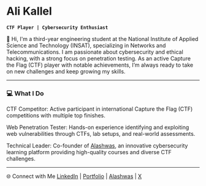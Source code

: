 # Ali Kallel

**`CTF Player | Cybersecurity Enthusiast`**

👋 Hi, I'm a third-year engineering student at the National Institute of Applied Science and Technology (INSAT), specializing in Networks and Telecommunications. I am passionate about cybersecurity and ethical hacking, with a strong focus on penetration testing. As an active Capture the Flag (CTF) player with notable achievements, I’m always ready to take on new challenges and keep growing my skills.

---

### 💻 What I Do
CTF Competitor: Active participant in international Capture the Flag (CTF) competitions with multiple top finishes.

Web Penetration Tester: Hands-on experience identifying and exploiting web vulnerabilities through CTFs, lab setups, and real-world assessments.

Technical Leader: Co-founder of [Alashwas](https://alashwas.com/), an innovative cybersecurity learning platform providing high-quality courses and diverse CTF challenges.

---

🌐 Connect with Me
[LinkedIn](https://www.linkedin.com/in/kallel-ali) | [Portfolio](https://alikallel.github.io/) | [Alashwas](https://alashwas.online/) | [X](https://x.com/_alikallel)
